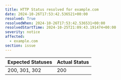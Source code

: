 ```yaml
---
title: HTTP Status resolved for example.com
date: 2024-10-26T17:53:42.536521+00:00
resolved: True
resolvedWhen: 2024-10-26T17:53:42.536531+00:00
resolvedStartTime: 2024-10-25T21:09:43.191474+00:00
severity: notice
affected:
  - example.com
section: issue
---
```


| Expected Statuses | Actual Status  |
|-------------------|----------------|
| 200, 301, 302 | 200 |
